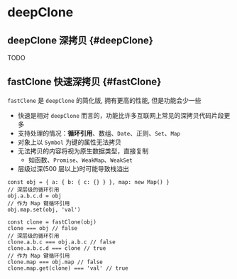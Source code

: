 # deepClone

## deepClone 深拷贝 {#deepClone}

TODO

## fastClone 快速深拷贝 {#fastClone}

`fastClone` 是 `deepClone` 的简化版, 拥有更高的性能, 但是功能会少一些

- 快速是相对 `deepClone` 而言的，功能比许多互联网上常见的深拷贝代码片段更多
- 支持处理的情况：**循环引用**、数组、`Date`、正则、`Set`、`Map`
- 对象上以 `Symbol` 为键的属性无法拷贝
- 无法拷贝的内容将视为原生数据类型，直接复制
  - 如函数、`Promise`、`WeakMap`、`WeakSet`
- 层级过深(500 层以上)时可能导致栈溢出

```JS
const obj = { a: { b: { c: {} } }, map: new Map() }
// 深层级的循环引用
obj.a.b.c.d = obj
// 作为 Map 键循环引用
obj.map.set(obj, 'val')

const clone = fastClone(obj)
clone === obj // false
// 深层级的循环引用
clone.a.b.c === obj.a.b.c // false
clone.a.b.c.d === clone // true
// 作为 Map 键循环引用
clone.map === obj.map // false
clone.map.get(clone) === 'val' // true
```
